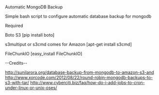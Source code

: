 
Automatic MongoDB Backup

Simple bash script to configure automatic database backup for mongodb

Required

Boto S3 [pip install boto]

s3multiput or s3cmd comes for Amazon [apt-get install s3cmd]

FileChunkIO [easy_install FileChunkIO]

--Credits--

http://sunilarora.org/database-backup-from-mongodb-to-amazon-s3-and
http://www.xorcode.com/2012/08/22/round-robin-mongodb-backups-to-s3-with-tar/
http://www.cyberciti.biz/faq/how-do-i-add-jobs-to-cron-under-linux-or-unix-oses/